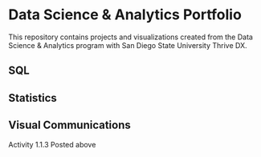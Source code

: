 # Data Science & Analytics Portfolio
This repository contains projects and visualizations created from the Data Science & Analytics program with San Diego State University Thrive DX.

## SQL

## Statistics

## Visual Communications
Activity 1.1.3 Posted above
